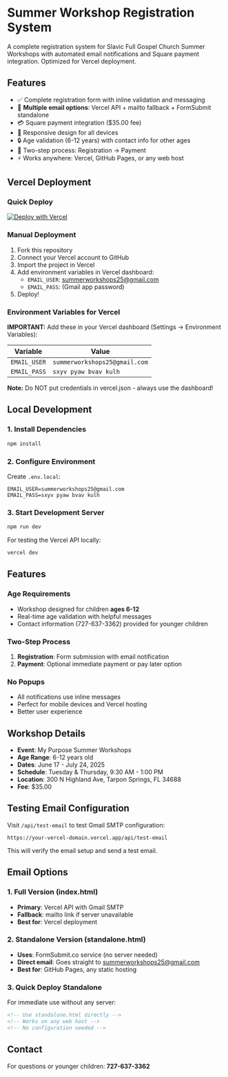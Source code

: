 # Summer Workshop Registration System

A complete registration system for Slavic Full Gospel Church Summer Workshops with automated email notifications and Square payment integration. Optimized for Vercel deployment.

## Features

- ✅ Complete registration form with inline validation and messaging
- 📧 **Multiple email options**: Vercel API + mailto fallback + FormSubmit standalone
- 💳 Square payment integration ($35.00 fee)
- 📱 Responsive design for all devices
- 🔒 Age validation (6-12 years) with contact info for other ages
- 🎯 Two-step process: Registration → Payment
- ⚡ Works anywhere: Vercel, GitHub Pages, or any web host

## Vercel Deployment

### Quick Deploy
[![Deploy with Vercel](https://vercel.com/button)](https://vercel.com/new/clone?repository-url=https://github.com/coolpeter2025/Summer-Workshops)

### Manual Deployment
1. Fork this repository
2. Connect your Vercel account to GitHub
3. Import the project in Vercel
4. Add environment variables in Vercel dashboard:
   - `EMAIL_USER`: summerworkshops25@gmail.com
   - `EMAIL_PASS`: (Gmail app password)
5. Deploy!

### Environment Variables for Vercel
**IMPORTANT:** Add these in your Vercel dashboard (Settings → Environment Variables):

| Variable | Value |
|----------|--------|
| `EMAIL_USER` | `summerworkshops25@gmail.com` |
| `EMAIL_PASS` | `sxyv pyaw bvav kulh` |

**Note:** Do NOT put credentials in vercel.json - always use the dashboard!

## Local Development

### 1. Install Dependencies
```bash
npm install
```

### 2. Configure Environment
Create `.env.local`:
```env
EMAIL_USER=summerworkshops25@gmail.com
EMAIL_PASS=sxyv pyaw bvav kulh
```

### 3. Start Development Server
```bash
npm run dev
```

For testing the Vercel API locally:
```bash
vercel dev
```

## Features

### Age Requirements
- Workshop designed for children **ages 6-12**
- Real-time age validation with helpful messages
- Contact information (727-637-3362) provided for younger children

### Two-Step Process
1. **Registration**: Form submission with email notification
2. **Payment**: Optional immediate payment or pay later option

### No Popups
- All notifications use inline messages
- Perfect for mobile devices and Vercel hosting
- Better user experience

## Workshop Details

- **Event**: My Purpose Summer Workshops
- **Age Range**: 6-12 years old
- **Dates**: June 17 - July 24, 2025
- **Schedule**: Tuesday & Thursday, 9:30 AM - 1:00 PM
- **Location**: 300 N Highland Ave, Tarpon Springs, FL 34688
- **Fee**: $35.00

## Testing Email Configuration

Visit `/api/test-email` to test Gmail SMTP configuration:
```
https://your-vercel-domain.vercel.app/api/test-email
```

This will verify the email setup and send a test email.

## Email Options

### 1. Full Version (index.html)
- **Primary**: Vercel API with Gmail SMTP
- **Fallback**: mailto link if server unavailable
- **Best for**: Vercel deployment

### 2. Standalone Version (standalone.html)  
- **Uses**: FormSubmit.co service (no server needed)
- **Direct email**: Goes straight to summerworkshops25@gmail.com
- **Best for**: GitHub Pages, any static hosting

### 3. Quick Deploy Standalone
For immediate use without any server:
```html
<!-- Use standalone.html directly -->
<!-- Works on any web host -->
<!-- No configuration needed -->
```

## Contact

For questions or younger children: **727-637-3362**